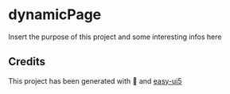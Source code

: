 # dynamicPage

Insert the purpose of this project and some interesting infos here

## Credits

This project has been generated with 💙 and [easy-ui5](https://github.com/SAP)
